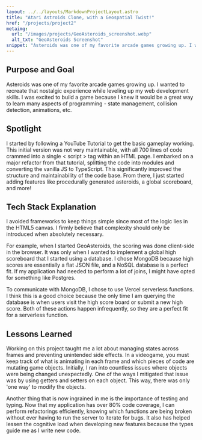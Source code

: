 ```yaml
---
layout: ../../layouts/MarkdownProjectLayout.astro
title: "Atari Astroids Clone, with a Geospatial Twist!"
href: "/projects/project2"
metaimg: 
  url: "/images/projects/GeoAsteroids_screenshot.webp"
  alt_txt: "GeoAsteroids Screenshot"
snippet: "Asteroids was one of my favorite arcade games growing up. I wanted to recreate that nostalgic experience while leveling up my web development skills. I was excited to build a game because I knew it would be a great way to learn many aspects of programming - state management, collision detection, animations, etc."
---
```


## Purpose and Goal

Asteroids was one of my favorite arcade games growing up. I wanted to recreate that nostalgic experience while leveling up my web development skills. I was excited to build a game because I knew it would be a great way to learn many aspects of programming - state management, collision detection, animations, etc.

## Spotlight 

I started by following a YouTube Tutorial to get the basic gameplay working. This initial version was not very maintainable, with all 700 lines of code crammed into a single < script > tag within an HTML page. I embarked on a major refactor from that tutorial, splitting the code into modules and converting the vanilla JS to TypeScript. This significantly improved the structure and maintainability of the code base. From there, I just started adding features like procedurally generated asteroids, a global scoreboard, and more!

## Tech Stack Explanation

I avoided frameworks to keep things simple since most of the logic lies in the HTML5 canvas. I firmly believe that complexity should only be introduced when absolutely necessary.

For example, when I started GeoAsteroids, the scoring was done client-side in the browser. It was only when I wanted to implement a global high scoreboard that I started using a database. I chose MongoDB because high scores are essentially a flat JSON file, and a NoSQL database is a perfect fit. If my application had needed to perform a lot of joins, I might have opted for something like Postgres.

To communicate with MongoDB, I chose to use Vercel serverless functions. I think this is a good choice because the only time I am querying the database is when users visit the high score board or submit a new high score. Both of these actions happen infrequently, so they are a perfect fit for a serverless function.

## Lessons Learned

Working on this project taught me a lot about managing states across frames and preventing unintended side effects. In a videogame, you must keep track of what is animating in each frame and which pieces of code are mutating game objects. Initially, I ran into countless issues where objects were being changed unexpectedly. One of the ways I mitigated that issue was by using getters and setters on each object. This way, there was only 'one way' to modify the objects.

Another thing that is now ingrained in me is the importance of testing and typing. Now that my application has over 80% code coverage, I can perform refactorings efficiently, knowing which functions are being broken without ever having to run the server to iterate for bugs. It also has helped lessen the cognitive load when developing new features because the types guide me as I write new code.